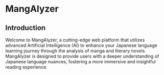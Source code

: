 # MangAlyzer

## Introduction

Welcome to MangAlyzer, a cutting-edge web platform that utilizes advanced Artificial Intelligence (AI) to enhance your Japanese language learning journey through the analysis of manga and literary novels. MangAlyzer is designed to provide users with a deeper understanding of Japanese language nuances, fostering a more immersive and insightful reading experience.
